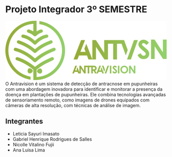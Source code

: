 # Projeto Integrador 3º SEMESTRE
![Antravision](public/imgs/logo_completa_verde.png)
O Antravision é um sistema de detecção de antracnose em pupunheiras com uma abordagem inovadora para identificar e monitorar a presença da doença em plantações de pupunheiras. Ele combina tecnologias avançadas de sensoriamento remoto, como imagens de drones equipados com câmeras de alta resolução, com técnicas de análise de imagem.

## Integrantes
- Leticia Sayuri Imasato
- Gabriel Henrique Rodrigues de Salles
- Nicolle Vitalino Fujii
- Ana Luisa Lima
